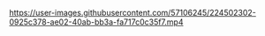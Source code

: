 


https://user-images.githubusercontent.com/57106245/224502302-0925c378-ae02-40ab-bb3a-fa717c0c35f7.mp4


